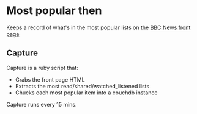 Most popular then
===

Keeps a record of what's in the most popular lists on the [BBC News front page](http://news.bbc.co.uk)

Capture
---

Capture is a ruby script that:

 *	Grabs the front page HTML 
 *	Extracts the most read/shared/watched_listened lists
 *	Chucks each most popular item into a couchdb instance

Capture runs every 15 mins.

